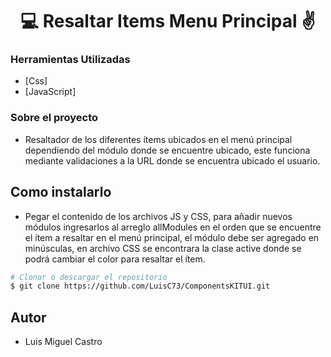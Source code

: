 <h1 align="center">💻 Resaltar Items Menu Principal ✌</h1>

### Herramientas Utilizadas

- [Css]
- [JavaScript]

### Sobre el proyecto

- Resaltador de los diferentes ítems ubicados en el menú principal dependiendo del módulo donde se encuentre ubicado, este funciona mediante validaciones a la URL donde se encuentra ubicado el usuario.

## Como instalarlo

- Pegar el contenido de los archivos JS y CSS, para añadir nuevos módulos ingresarlos al arreglo allModules en el orden que se encuentre el ítem a resaltar en el menú principal, el módulo debe ser agregado en minúsculas, en archivo CSS se encontrara la clase active donde se podrá cambiar el color para resaltar el ítem.

```bash
# Clonar o descargar el repositorio
$ git clone https://github.com/LuisC73/ComponentsKITUI.git

```

## Autor

- Luis Miguel Castro
